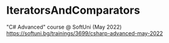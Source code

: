# IteratorsAndComparators

"C# Advanced" course @ SoftUni (May 2022) https://softuni.bg/trainings/3699/csharp-advanced-may-2022
